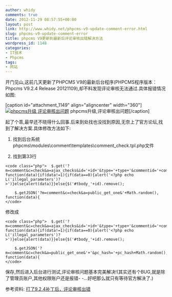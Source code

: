 ```yaml
---
author: whidy
comments: true
date: 2012-11-29 08:57:55+00:00
layout: post
link: http://www.whidy.net/phpcms-v9-update-comment-error.html
slug: phpcms-v9-update-comment-error
title: phpcms V9更新到最新后评论审核出错解决方法
wordpress_id: 1148
categories:
- IT技术
- Phpcms
tags:
- 网站
---
```


开门见山,这前几天更新了PHPCMS V9的最新后台程序(PHPCMS程序版本：Phpcms V9.2.4 Release 20121109),却不料发现评论审核无法通过.具体报错情况如图:

[caption id="attachment_1149" align="aligncenter" width="360"][![phpcms升级,评论审核出问题](/wp-content/uploads/2012/11/commentError.jpg)](/wp-content/uploads/2012/11/commentError.jpg) phpcms升级,评论审核出问题[/caption]

起了个乖,最早还不晓得什么回事.后来到处找也没找到原因,无奈上了官方论坛,找到了解决方案.具体修改方法如下:



	
  1. 找到后台系统phpcms\modules\comment\templates\comment_check.tpl.php文件

	
  2. 找到第33行


    
    <code class="php">	$.get('?m=comment&c=check&a=ajax_checks&id='+id+'&type='+type+'&commentid='+commentid+'&'+Math.random(), function(data){if(data!=1){if(data==0){alert('<?php echo L('illegal_parameters')?>')}else{alert(data)}}else{$('#tbody_'+id).remove();
    
    	$.getJSON('?m=comment&c=check&a=public_get_one&'+Math.random(), function(data){
    </code>



修改成


    
    <code class="php">	$.get('?m=comment&c=check&a=ajax_checks&id='+id+'&type='+type+'&commentid='+commentid+'&pc_hash='+pc_hash+'&'+Math.random(), function(data){if(data!=1){if(data==0){alert('<?php echo L('illegal_parameters')?>')}else{alert(data)}}else{$('#tbody_'+id).remove();
    
    	$.getJSON('?m=comment&c=check&a=public_get_one&'+'&pc_hash='+pc_hash+Math.random(), function(data){
    </code>



保存,然后进入后台进行测试,评论审核问题基本完美解决!(其实还有个BUG,就是除了管理员账户,其他权限账户还是报错- -...好吧那么就只有等待官方解决了.)


参考资料: [打了9.2.4补丁后，评论审核出错](http://bbs.phpcms.cn/thread-724404-1-1.html)
